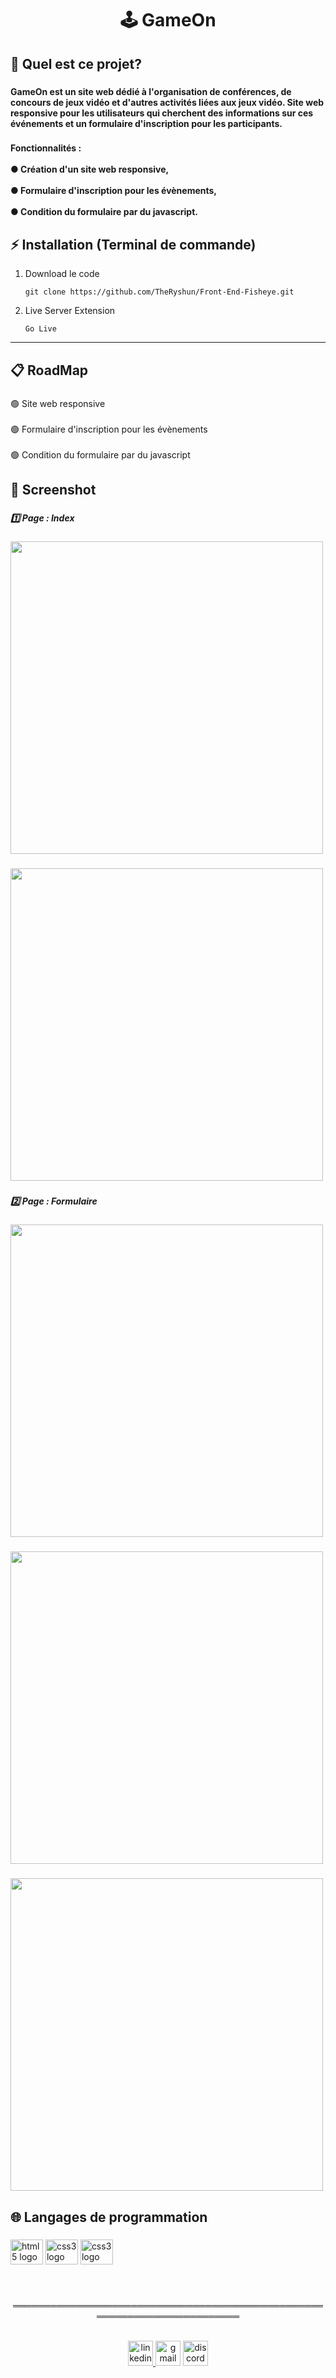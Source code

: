 <link rel="stylesheet" href="https://cdn.jsdelivr.net/gh/devicons/devicon@v2.15.1/devicon.min.css">


<h1 align="center">🕹️ GameOn</h1>

###

<h2 align="left">🤔 Quel est ce projet?</h2>

###

<h4 align="left">GameOn est un site web dédié à l'organisation de conférences, de concours de jeux vidéo et d'autres activités liées aux jeux vidéo. Site web responsive pour les utilisateurs qui cherchent des informations sur ces événements et un formulaire d'inscription pour les participants.
</h4>

###

<h4 align="left">Fonctionnalités : <br><br>●  Création d'un site web responsive,
<br><br>●  Formulaire d'inscription pour les évènements,
<br><br>●  Condition du formulaire par du javascript.</h4>

###

<h2 align="left">⚡ Installation (Terminal de commande)</h2>


1. Download le code
    ```
    git clone https://github.com/TheRyshun/Front-End-Fisheye.git
    ```
    
2. Live Server Extension

    ```
    Go Live
    ```

---
###

<h2 align="left">📋 RoadMap</h2>

###

<p align="left">
🟢 Site web responsive<br><br>
🟢 Formulaire d'inscription pour les évènements<br><br>
🟢 Condition du formulaire par du javascript</p>

###

<h2 align="left">📸 Screenshot</h2>

###

<h5 align="left">1️⃣ Page : Index</h5>

###

<div align="left">
  <img height="500" src="https://i.imgur.com/ESfBhLH.png"  />
</div>

###

###

<div align="left">
  <img height="500" src="https://i.imgur.com/M7mzkLB.png"  />
</div>

###

<h5 align="left">2️⃣ Page : Formulaire</h5>

###

<div align="left">
  <img height="500" src="https://i.imgur.com/EFOAPJD.png"  />
</div>

###

###

<div align="left">
  <img height="500" src="https://i.imgur.com/pPuvZgb.png"  />
</div>

###

###

<div align="left">
  <img height="500" src="https://i.imgur.com/F2B17Bp.png"  />
</div>

###

<h2 align="left">🌐 Langages de programmation</h2>

###

<div align="left">
  <img src="https://cdn.jsdelivr.net/gh/devicons/devicon/icons/html5/html5-original.svg" height="40" width="52" alt="html5 logo"  />
  <img src="https://cdn.jsdelivr.net/gh/devicons/devicon/icons/css3/css3-original.svg" height="40" width="52" alt="css3 logo"  />
  <img src="https://cdn.jsdelivr.net/gh/devicons/devicon/icons/javascript/javascript-original.svg" height="40" width="52" alt="css3 logo"  />
</div>

###

<br>
<p align="center">═════════════════════════════════════════════════════════════════════════</p>
<br>

<div align="center">
  <a href="https://www.linkedin.com/in/thomas-tetrel/" target="_blank">
    <img src="https://img.shields.io/static/v1?message=LinkedIn&logo=linkedin&label=&color=0077B5&logoColor=white&labelColor=&style=for-the-badge" height="40" alt="linkedin logo"  />
  </a>
  <img src="https://img.shields.io/static/v1?message=Gmail&logo=gmail&label=thomastetrel&color=D14836&logoColor=white&labelColor=&style=for-the-badge" height="40" alt="gmail logo"  />
  <a href="https://discord.com/users/210035828796162048" target="_blank">
    <img src="https://img.shields.io/static/v1?message=Discord&logo=discord&label=&color=7289DA&logoColor=white&labelColor=&style=for-the-badge" height="40" alt="discord logo"  />
  </a>
</div>

###
